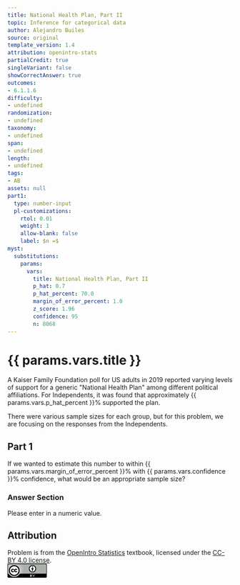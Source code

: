```yaml
---
title: National Health Plan, Part II
topic: Inference for categorical data
author: Alejandro Builes
source: original
template_version: 1.4
attribution: openintro-stats
partialCredit: true
singleVariant: false
showCorrectAnswer: true
outcomes:
- 6.1.1.6
difficulty:
- undefined
randomization:
- undefined
taxonomy:
- undefined
span:
- undefined
length:
- undefined
tags:
- AB
assets: null
part1:
  type: number-input
  pl-customizations:
    rtol: 0.01
    weight: 1
    allow-blank: false
    label: $n =$
myst:
  substitutions:
    params:
      vars:
        title: National Health Plan, Part II
        p_hat: 0.7
        p_hat_percent: 70.0
        margin_of_error_percent: 1.0
        z_score: 1.96
        confidence: 95
        n: 8068
---
```

# {{ params.vars.title }}
A Kaiser Family Foundation poll for US adults in 2019 reported varying levels of support for a generic "National Health Plan" among different political affiliations. For Independents, it was found that approximately {{ params.vars.p_hat_percent }}% supported the plan.

There were various sample sizes for each group, but for this problem, we are focusing on the responses from the Independents.

## Part 1

If we wanted to estimate this number to within {{ params.vars.margin_of_error_percent }}% with {{ params.vars.confidence }}% confidence, what would be an appropriate sample size?

### Answer Section

Please enter in a numeric value.

## Attribution

Problem is from the [OpenIntro Statistics](https://openintro.org/book/os/) textbook, licensed under the [CC-BY 4.0 license](https://creativecommons.org/licenses/by/4.0/).<br>![Image representing the Creative Commons 4.0 BY license.](https://raw.githubusercontent.com/firasm/bits/master/by.png)